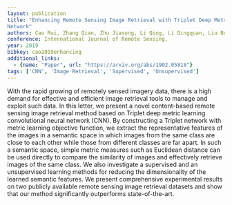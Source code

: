 ```yaml
---
layout: publication
title: "Enhancing Remote Sensing Image Retrieval with Triplet Deep Metric Learning
Network"
authors: Cao Rui, Zhang Qian, Zhu Jiasong, Li Qing, Li Qingquan, Liu Bozhi, Qiu Guoping
conference: International Journal of Remote Sensing,
year: 2019
bibkey: cao2019enhancing
additional_links:
  - {name: "Paper", url: "https://arxiv.org/abs/1902.05818"}
tags: ['CNN', 'Image Retrieval', 'Supervised', 'Unsupervised']
---
```

With the rapid growing of remotely sensed imagery data, there is a high demand
for effective and efficient image retrieval tools to manage and exploit such
data. In this letter, we present a novel content-based remote sensing image
retrieval method based on Triplet deep metric learning convolutional neural
network (CNN). By constructing a Triplet network with metric learning objective
function, we extract the representative features of the images in a semantic
space in which images from the same class are close to each other while those
from different classes are far apart. In such a semantic space, simple metric
measures such as Euclidean distance can be used directly to compare the
similarity of images and effectively retrieve images of the same class. We also
investigate a supervised and an unsupervised learning methods for reducing the
dimensionality of the learned semantic features. We present comprehensive
experimental results on two publicly available remote sensing image retrieval
datasets and show that our method significantly outperforms state-of-the-art.
